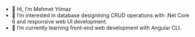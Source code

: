 - 👋 Hi, I’m Mehmet Yılmaz
- 👀 I’m interested in database designining CRUD operations with .Net Core 6 and responsive web UI development.
- 🌱 I’m currently learning front-end web development with Angular CLI.

<!---
mehmetyilmazbtu/mehmetyilmazbtu is a ✨ special ✨ repository because its `README.md` (this file) appears on your GitHub profile.
You can click the Preview link to take a look at your changes.
--->
